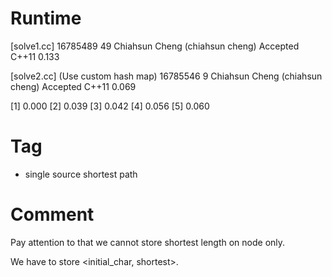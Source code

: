 # Runtime

[solve1.cc]
16785489    49  Chiahsun Cheng (chiahsun cheng)   Accepted  C++11   0.133

[solve2.cc] (Use custom hash map)
16785546    9   Chiahsun Cheng (chiahsun cheng)   Accepted  C++11   0.069


[1] 0.000
[2] 0.039
[3] 0.042
[4] 0.056
[5] 0.060


# Tag

* single source shortest path



# Comment

Pay attention to that we cannot store shortest length on node only.

We have to store <initial_char, shortest>.
